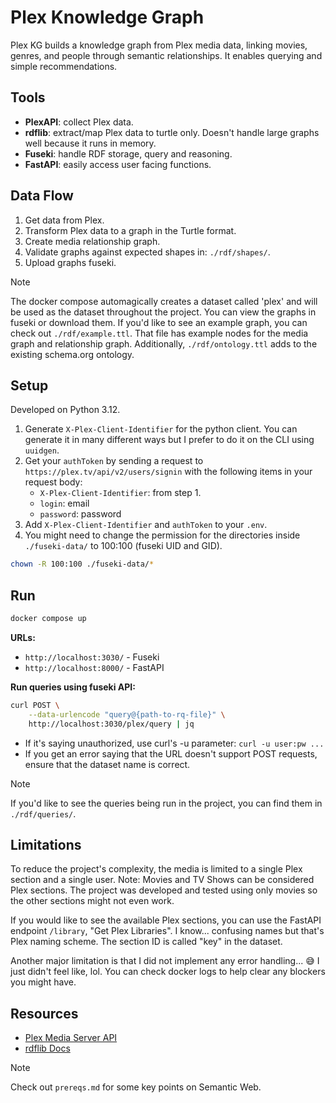 # Plex Knowledge Graph

Plex KG builds a knowledge graph from Plex media data, linking movies, genres, and people through semantic relationships. It enables querying and simple recommendations.

## Tools

- **PlexAPI**: collect Plex data.
- **rdflib**: extract/map Plex data to turtle only. Doesn't handle large graphs well because it runs in memory.
- **Fuseki**: handle RDF storage, query and reasoning.
- **FastAPI**: easily access user facing functions.

## Data Flow

1. Get data from Plex.
2. Transform Plex data to a graph in the Turtle format.
3. Create media relationship graph.
4. Validate graphs against expected shapes in: `./rdf/shapes/`.
5. Upload graphs fuseki.

> [!NOTE]
> The docker compose automagically creates a dataset called 'plex' and will be used as the dataset throughout the project.
> You can view the graphs in fuseki or download them.
> If you'd like to see an example graph, you can check out `./rdf/example.ttl`. That file has example nodes for the media graph and relationship graph.
> Additionally, `./rdf/ontology.ttl` adds to the existing schema.org ontology.

## Setup

Developed on Python 3.12.

1. Generate `X-Plex-Client-Identifier` for the python client. You can generate it in many different ways but I prefer to do it on the CLI using `uuidgen`.
2. Get your `authToken` by sending a request to `https://plex.tv/api/v2/users/signin` with the following items in your request body:
    - `X-Plex-Client-Identifier`: from step 1.
    - `login`: email
    - `password`: password
3. Add `X-Plex-Client-Identifier` and `authToken` to your `.env`.
4. You might need to change the permission for the directories inside `./fuseki-data/` to 100:100 (fuseki UID and GID).

```bash
chown -R 100:100 ./fuseki-data/*
```

## Run

```bash
docker compose up
```

**URLs:**

- `http://localhost:3030/` - Fuseki
- `http://localhost:8000/` - FastAPI

**Run queries using fuseki API:**

```bash
curl POST \
    --data-urlencode "query@{path-to-rq-file}" \
    http://localhost:3030/plex/query | jq
```

- If it's saying unauthorized, use curl's -u parameter: `curl -u user:pw ...`
- If you get an error saying that the URL doesn't support POST requests, ensure that the dataset name is correct.

> [!NOTE]
> If you'd like to see the queries being run in the project, you can find them in `./rdf/queries/`.

## Limitations

To reduce the project's complexity, the media is limited to a single Plex section and a single user. Note: Movies and TV Shows can be considered Plex sections. The project was developed and tested using only movies so the other sections might not even work.

If you would like to see the available Plex sections, you can use the FastAPI endpoint `/library`, "Get Plex Libraries". I know... confusing names but that's Plex naming scheme. The section ID is called "key" in the dataset.

Another major limitation is that I did not implement any error handling... 😅 I just didn't feel like, lol. You can check docker logs to help clear any blockers you might have.

## Resources

- [Plex Media Server API](https://developer.plex.tv/)
- [rdflib Docs](https://rdflib.readthedocs.io/en/stable/)

> [!NOTE]
> Check out `prereqs.md` for some key points on Semantic Web.
